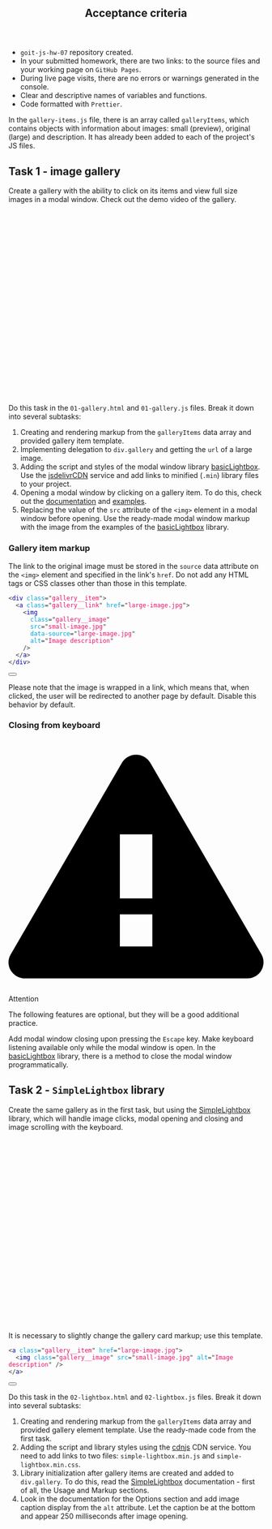 <article><div class="theme-doc-markdown markdown"><header><h1>Acceptance criteria</h1></header><ul><li><code>goit-js-hw-07</code> repository created.</li><li>In your submitted homework, there are two links: to the source files and your
working page on <code>GitHub Pages</code>.</li><li>During live page visits, there are no errors or warnings generated in the
console.</li><li>Clear and descriptive names of variables and functions.</li><li>Code formatted with <code>Prettier</code>.</li></ul><p>In the <code>gallery-items.js</code> file, there is an array called <code>galleryItems</code>, which
contains objects with information about images: small (preview), original
(large) and description. It has already been added to each of the project&#x27;s JS
files.</p><h2 class="anchor anchorWithHideOnScrollNavbar_WYt5" id="task-1---image-gallery">Task 1 - image gallery<a class="hash-link" href="#task-1---image-gallery" title="Direct link to heading">​</a></h2><p>Create a gallery with the ability to click on its items and view full size
images in a modal window. Check out the demo video of the gallery.</p><div style="margin-bottom:20px;width:640px;height:360px"></div><p>Do this task in the <code>01-gallery.html</code> and <code>01-gallery.js</code> files. Break it down
into several subtasks:</p><ol><li>Creating and rendering markup from the <code>galleryItems</code> data array and provided
gallery item template.</li><li>Implementing delegation to <code>div.gallery</code> and getting the <code>url</code> of a large
image.</li><li>Adding the script and styles of the modal window library
<a href="https://basiclightbox.electerious.com/" target="_blank" rel="noopener noreferrer">basicLightbox</a>. Use the
<a href="https://www.jsdelivr.com/package/npm/basiclightbox?path=dist" target="_blank" rel="noopener noreferrer">jsdelivrCDN</a>
service and add links to minified (<code>.min</code>) library files to your project.</li><li>Opening a modal window by clicking on a gallery item. To do this, check out
the <a href="https://github.com/electerious/basicLightbox#readme" target="_blank" rel="noopener noreferrer">documentation</a> and
<a href="https://basiclightbox.electerious.com/" target="_blank" rel="noopener noreferrer">examples</a>.</li><li>Replacing the value of the <code>src</code> attribute of the <code>&lt;img&gt;</code> element in a modal
window before opening. Use the ready-made modal window markup with the image
from the examples of the
<a href="https://basiclightbox.electerious.com/" target="_blank" rel="noopener noreferrer">basicLightbox</a> library.</li></ol><h3 class="anchor anchorWithHideOnScrollNavbar_WYt5" id="gallery-item-markup">Gallery item markup<a class="hash-link" href="#gallery-item-markup" title="Direct link to heading">​</a></h3><p>The link to the original image must be stored in the <code>source</code> data attribute on
the <code>&lt;img&gt;</code> element and specified in the link&#x27;s <code>href</code>. Do not add any HTML tags
or CSS classes other than those in this template.</p><div class="language-html codeBlockContainer_Ckt0 theme-code-block" style="--prism-color:#393A34;--prism-background-color:#f6f8fa"><div class="codeBlockContent_biex"><pre tabindex="0" class="prism-code language-html codeBlock_bY9V thin-scrollbar"><code class="codeBlockLines_e6Vv"><span class="token-line" style="color:#393A34"><span class="token tag punctuation" style="color:#393A34">&lt;</span><span class="token tag" style="color:#00009f">div</span><span class="token tag" style="color:#00009f"> </span><span class="token tag attr-name" style="color:#00a4db">class</span><span class="token tag attr-value punctuation attr-equals" style="color:#393A34">=</span><span class="token tag attr-value punctuation" style="color:#393A34">&quot;</span><span class="token tag attr-value" style="color:#e3116c">gallery__item</span><span class="token tag attr-value punctuation" style="color:#393A34">&quot;</span><span class="token tag punctuation" style="color:#393A34">&gt;</span><span class="token plain"></span><br></span><span class="token-line" style="color:#393A34"><span class="token plain">  </span><span class="token tag punctuation" style="color:#393A34">&lt;</span><span class="token tag" style="color:#00009f">a</span><span class="token tag" style="color:#00009f"> </span><span class="token tag attr-name" style="color:#00a4db">class</span><span class="token tag attr-value punctuation attr-equals" style="color:#393A34">=</span><span class="token tag attr-value punctuation" style="color:#393A34">&quot;</span><span class="token tag attr-value" style="color:#e3116c">gallery__link</span><span class="token tag attr-value punctuation" style="color:#393A34">&quot;</span><span class="token tag" style="color:#00009f"> </span><span class="token tag attr-name" style="color:#00a4db">href</span><span class="token tag attr-value punctuation attr-equals" style="color:#393A34">=</span><span class="token tag attr-value punctuation" style="color:#393A34">&quot;</span><span class="token tag attr-value" style="color:#e3116c">large-image.jpg</span><span class="token tag attr-value punctuation" style="color:#393A34">&quot;</span><span class="token tag punctuation" style="color:#393A34">&gt;</span><span class="token plain"></span><br></span><span class="token-line" style="color:#393A34"><span class="token plain">    </span><span class="token tag punctuation" style="color:#393A34">&lt;</span><span class="token tag" style="color:#00009f">img</span><span class="token tag" style="color:#00009f"></span><br></span><span class="token-line" style="color:#393A34"><span class="token tag" style="color:#00009f">      </span><span class="token tag attr-name" style="color:#00a4db">class</span><span class="token tag attr-value punctuation attr-equals" style="color:#393A34">=</span><span class="token tag attr-value punctuation" style="color:#393A34">&quot;</span><span class="token tag attr-value" style="color:#e3116c">gallery__image</span><span class="token tag attr-value punctuation" style="color:#393A34">&quot;</span><span class="token tag" style="color:#00009f"></span><br></span><span class="token-line" style="color:#393A34"><span class="token tag" style="color:#00009f">      </span><span class="token tag attr-name" style="color:#00a4db">src</span><span class="token tag attr-value punctuation attr-equals" style="color:#393A34">=</span><span class="token tag attr-value punctuation" style="color:#393A34">&quot;</span><span class="token tag attr-value" style="color:#e3116c">small-image.jpg</span><span class="token tag attr-value punctuation" style="color:#393A34">&quot;</span><span class="token tag" style="color:#00009f"></span><br></span><span class="token-line" style="color:#393A34"><span class="token tag" style="color:#00009f">      </span><span class="token tag attr-name" style="color:#00a4db">data-source</span><span class="token tag attr-value punctuation attr-equals" style="color:#393A34">=</span><span class="token tag attr-value punctuation" style="color:#393A34">&quot;</span><span class="token tag attr-value" style="color:#e3116c">large-image.jpg</span><span class="token tag attr-value punctuation" style="color:#393A34">&quot;</span><span class="token tag" style="color:#00009f"></span><br></span><span class="token-line" style="color:#393A34"><span class="token tag" style="color:#00009f">      </span><span class="token tag attr-name" style="color:#00a4db">alt</span><span class="token tag attr-value punctuation attr-equals" style="color:#393A34">=</span><span class="token tag attr-value punctuation" style="color:#393A34">&quot;</span><span class="token tag attr-value" style="color:#e3116c">Image description</span><span class="token tag attr-value punctuation" style="color:#393A34">&quot;</span><span class="token tag" style="color:#00009f"></span><br></span><span class="token-line" style="color:#393A34"><span class="token tag" style="color:#00009f">    </span><span class="token tag punctuation" style="color:#393A34">/&gt;</span><span class="token plain"></span><br></span><span class="token-line" style="color:#393A34"><span class="token plain">  </span><span class="token tag punctuation" style="color:#393A34">&lt;/</span><span class="token tag" style="color:#00009f">a</span><span class="token tag punctuation" style="color:#393A34">&gt;</span><span class="token plain"></span><br></span><span class="token-line" style="color:#393A34"><span class="token plain"></span><span class="token tag punctuation" style="color:#393A34">&lt;/</span><span class="token tag" style="color:#00009f">div</span><span class="token tag punctuation" style="color:#393A34">&gt;</span><br></span></code></pre><div class="buttonGroup__atx"><button type="button" aria-label="Copy code to clipboard" title="Copy" class="clean-btn"><span class="copyButtonIcons_eSgA" aria-hidden="true"><svg class="copyButtonIcon_y97N" viewBox="0 0 24 24"><path d="M19,21H8V7H19M19,5H8A2,2 0 0,0 6,7V21A2,2 0 0,0 8,23H19A2,2 0 0,0 21,21V7A2,2 0 0,0 19,5M16,1H4A2,2 0 0,0 2,3V17H4V3H16V1Z"></path></svg><svg class="copyButtonSuccessIcon_LjdS" viewBox="0 0 24 24"><path d="M21,7L9,19L3.5,13.5L4.91,12.09L9,16.17L19.59,5.59L21,7Z"></path></svg></span></button></div></div></div><p>Please note that the image is wrapped in a link, which means that, when clicked,
the user will be redirected to another page by default. Disable this behavior by
default.</p><h3 class="anchor anchorWithHideOnScrollNavbar_WYt5" id="closing-from-keyboard">Closing from keyboard<a class="hash-link" href="#closing-from-keyboard" title="Direct link to heading">​</a></h3><div class="theme-admonition theme-admonition-caution alert alert--warning admonition_LlT9"><div class="admonitionHeading_tbUL"><span class="admonitionIcon_kALy"><svg viewBox="0 0 16 16"><path fill-rule="evenodd" d="M8.893 1.5c-.183-.31-.52-.5-.887-.5s-.703.19-.886.5L.138 13.499a.98.98 0 0 0 0 1.001c.193.31.53.501.886.501h13.964c.367 0 .704-.19.877-.5a1.03 1.03 0 0 0 .01-1.002L8.893 1.5zm.133 11.497H6.987v-2.003h2.039v2.003zm0-3.004H6.987V5.987h2.039v4.006z"></path></svg></span>Attention</div><div class="admonitionContent_S0QG"><p>The following features are optional, but they will be a good additional
practice.</p></div></div><p>Add modal window closing upon pressing the <code>Escape</code> key. Make keyboard listening
available only while the modal window is open. In the
<a href="https://basiclightbox.electerious.com/" target="_blank" rel="noopener noreferrer">basicLightbox</a> library, there is a
method to close the modal window programmatically.</p><h2 class="anchor anchorWithHideOnScrollNavbar_WYt5" id="task-2---simplelightbox-library">Task 2 - <code>SimpleLightbox</code> library<a class="hash-link" href="#task-2---simplelightbox-library" title="Direct link to heading">​</a></h2><p>Create the same gallery as in the first task, but using the
<a href="https://simplelightbox.com/" target="_blank" rel="noopener noreferrer">SimpleLightbox</a> library, which will handle image
clicks, modal opening and closing and image scrolling with the keyboard.</p><div style="margin-bottom:20px;width:640px;height:360px"></div><p>It is necessary to slightly change the gallery card markup; use this template.</p><div class="language-html codeBlockContainer_Ckt0 theme-code-block" style="--prism-color:#393A34;--prism-background-color:#f6f8fa"><div class="codeBlockContent_biex"><pre tabindex="0" class="prism-code language-html codeBlock_bY9V thin-scrollbar"><code class="codeBlockLines_e6Vv"><span class="token-line" style="color:#393A34"><span class="token tag punctuation" style="color:#393A34">&lt;</span><span class="token tag" style="color:#00009f">a</span><span class="token tag" style="color:#00009f"> </span><span class="token tag attr-name" style="color:#00a4db">class</span><span class="token tag attr-value punctuation attr-equals" style="color:#393A34">=</span><span class="token tag attr-value punctuation" style="color:#393A34">&quot;</span><span class="token tag attr-value" style="color:#e3116c">gallery__item</span><span class="token tag attr-value punctuation" style="color:#393A34">&quot;</span><span class="token tag" style="color:#00009f"> </span><span class="token tag attr-name" style="color:#00a4db">href</span><span class="token tag attr-value punctuation attr-equals" style="color:#393A34">=</span><span class="token tag attr-value punctuation" style="color:#393A34">&quot;</span><span class="token tag attr-value" style="color:#e3116c">large-image.jpg</span><span class="token tag attr-value punctuation" style="color:#393A34">&quot;</span><span class="token tag punctuation" style="color:#393A34">&gt;</span><span class="token plain"></span><br></span><span class="token-line" style="color:#393A34"><span class="token plain">  </span><span class="token tag punctuation" style="color:#393A34">&lt;</span><span class="token tag" style="color:#00009f">img</span><span class="token tag" style="color:#00009f"> </span><span class="token tag attr-name" style="color:#00a4db">class</span><span class="token tag attr-value punctuation attr-equals" style="color:#393A34">=</span><span class="token tag attr-value punctuation" style="color:#393A34">&quot;</span><span class="token tag attr-value" style="color:#e3116c">gallery__image</span><span class="token tag attr-value punctuation" style="color:#393A34">&quot;</span><span class="token tag" style="color:#00009f"> </span><span class="token tag attr-name" style="color:#00a4db">src</span><span class="token tag attr-value punctuation attr-equals" style="color:#393A34">=</span><span class="token tag attr-value punctuation" style="color:#393A34">&quot;</span><span class="token tag attr-value" style="color:#e3116c">small-image.jpg</span><span class="token tag attr-value punctuation" style="color:#393A34">&quot;</span><span class="token tag" style="color:#00009f"> </span><span class="token tag attr-name" style="color:#00a4db">alt</span><span class="token tag attr-value punctuation attr-equals" style="color:#393A34">=</span><span class="token tag attr-value punctuation" style="color:#393A34">&quot;</span><span class="token tag attr-value" style="color:#e3116c">Image description</span><span class="token tag attr-value punctuation" style="color:#393A34">&quot;</span><span class="token tag" style="color:#00009f"> </span><span class="token tag punctuation" style="color:#393A34">/&gt;</span><span class="token plain"></span><br></span><span class="token-line" style="color:#393A34"><span class="token plain"></span><span class="token tag punctuation" style="color:#393A34">&lt;/</span><span class="token tag" style="color:#00009f">a</span><span class="token tag punctuation" style="color:#393A34">&gt;</span><br></span></code></pre><div class="buttonGroup__atx"><button type="button" aria-label="Copy code to clipboard" title="Copy" class="clean-btn"><span class="copyButtonIcons_eSgA" aria-hidden="true"><svg class="copyButtonIcon_y97N" viewBox="0 0 24 24"><path d="M19,21H8V7H19M19,5H8A2,2 0 0,0 6,7V21A2,2 0 0,0 8,23H19A2,2 0 0,0 21,21V7A2,2 0 0,0 19,5M16,1H4A2,2 0 0,0 2,3V17H4V3H16V1Z"></path></svg><svg class="copyButtonSuccessIcon_LjdS" viewBox="0 0 24 24"><path d="M21,7L9,19L3.5,13.5L4.91,12.09L9,16.17L19.59,5.59L21,7Z"></path></svg></span></button></div></div></div><p>Do this task in the <code>02-lightbox.html</code> and <code>02-lightbox.js</code> files. Break it down
into several subtasks:</p><ol><li>Creating and rendering markup from the <code>galleryItems</code> data array and provided
gallery element template. Use the ready-made code from the first task.</li><li>Adding the script and library styles using the
<a href="https://cdnjs.com/libraries/simplelightbox" target="_blank" rel="noopener noreferrer">cdnjs</a> CDN service. You need to
add links to two files: <code>simple-lightbox.min.js</code> and
<code>simple-lightbox.min.css</code>.</li><li>Library initialization after gallery items are created and added to
<code>div.gallery</code>. To do this, read the
<a href="https://simplelightbox.com/" target="_blank" rel="noopener noreferrer">SimpleLightbox</a> documentation - first of all,
the Usage and Markup sections.</li><li>Look in the documentation for the Options section and add image caption
display from the <code>alt</code> attribute. Let the caption be at the bottom and appear
250 milliseconds after image opening.</li></ol></div></article>
